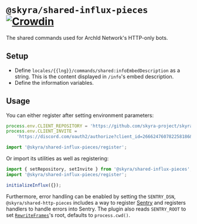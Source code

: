 # `@skyra/shared-influx-pieces` [![Crowdin](https://badges.crowdin.net/sharedhttppieces/localized.svg)](https://crowdin.com/project/sharedhttppieces)

The shared commands used for ArchId Network's HTTP-only bots.

## Setup

-   Define `locales/{{lng}}/commands/shared:infoEmbedDescription` as a string. This is the content displayed in `/info`'s embed description.
-   Define the information variables.

## Usage

You can either register after setting environment parameters:

```typescript
process.env.CLIENT_REPOSITORY = 'https://github.com/skyra-project/skyra';
process.env.CLIENT_INVITE =
	'https://discord.com/oauth2/authorize?client_id=266624760782258186&permissions=534185897078&scope=bot%20applications.commands';

import '@skyra/shared-influx-pieces/register';
```

Or import its utilities as well as registering:

```typescript
import { setRepository, setInvite } from '@skyra/shared-influx-pieces';
import '@skyra/shared-influx-pieces/register';

initializeInflux({});
```

Furthermore, error handling can be enabled by setting the `SENTRY_DSN`, `@skyra/shared-http-pieces` includes a way to register [Sentry](https://docs.sentry.io) and registers handlers to handle errors into Sentry. The plugin also reads `SENTRY_ROOT` to set [`RewriteFrames`](https://docs.sentry.io/platforms/node/configuration/integrations/pluggable-integrations/#rewriteframes)'s root, defaults to `process.cwd()`.
